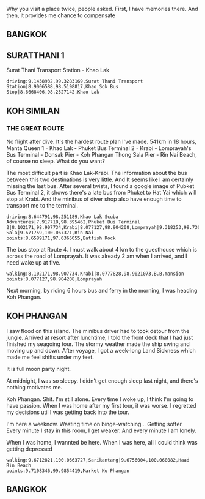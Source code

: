 Why you visit a place twice, people asked. First,  I have memories there. And then, it provides me chance to compensate

## BANGKOK

<a-flight flight="FD553" departure="CKG" destination="DMK" departure-time="2017-01-05 19:55" arrive-time="2017-01-05 22:05"></a-flight>

<a-hotel name="Don Muang Hotel" date="2017-01-05" nights="1"></a-hotel>

<a-flight flight="FD3239" departure="DMK" destination="URT" departure-time="2017-01-06 11:40" arrive-time="2017-01-06 12:50"></a-flight>

## SURATTHANI 1

<a-hotel name="Papangkorn House" date="2017-01-06" nights="1"></a-hotel>

Surat Thani Transport Station - Khao Lak

```<a-map>
driving:9.1438932,99.3283169,Surat Thani Transport Station|8.9006588,98.5198817,Khao Sok Bus Stop|8.6668406,98.2527142,Khao Lak
```

## KOH SIMILAN

### THE GREAT ROUTE

No flight after dive. It's the hardest route plan I've made.
541km in 18 hours, 
Manta Queen 1 - Khao Lak - Phuket Bus Terminal 2 - Krabi - Lomprayah's Bus Terminal - Donsak Pier - Koh Phangan Thong Sala Pier - Rin Nai Beach,
of course no sleep.
What do you want?

The most difficult part is Khao Lak-Krabi. The information about the bus between this two destinations is very little. And It seems like I am certainly missing the last bus. After several twists, I found a google image of Pubket Bus Terminal 2, it shows there's a late bus from Phuket to Hat Yai which will stop at Krabi. And the minibus of diver shop also have enough time to transport me to the terminal.

```<a-map>
driving:8.644791,98.251189,Khao Lak Scuba Adventures|7.917718,98.395462,Phuket Bus Terminal 2|8.102171,98.907734,Krabi|8.077127,98.904208,Lomprayah|9.318253,99.736982,Donsak|9.709127,99.984432,Thong Sala|9.671759,100.067371,Rin Nai
points:8.6589171,97.6365055,Batfish Rock
```

The bus stop at Route 4. I must walk about 4 km to the guesthouse which is across the road of Lomprayah. It was already 2 am when I arrived, and I need wake up at five.

```<a-map>
walking:8.102171,98.907734,Krabi|8.0777828,98.9021073,B.B.mansion
points:8.077127,98.904208,Lomprayah
```

Next morning, by riding 6 hours bus and ferry in the morning, I was heading Koh Phangan.

<a-hotel name="B.B.mansion" date="2017-01-11" nights="1"></a-hotel>

## KOH PHANGAN

I saw flood on this island. The minibus driver had to took detour from the jungle. Arrived at resort after lunchtime, I told the front deck that I had just finished my seagoing tour. The stormy weather made the ship swing and moving up and down. After voyage, I got a week-long Land Sickness which made me feel shifts under my feet.

<a-hotel name="Sarikantang Resort & Spa, Koh Phangan" date="2017-1-12" nights="5"></a-hotel>

It is full moon party night.

At midnight, I was so sleepy. I didn't get enough sleep last night, and there's nothing motivates me.

Koh Phangan. Shit. I'm still alone. Every time I woke up, I think I'm going to have passion. When I was home after my first tour, it was worse. I regretted my decisions util I was getting back into the tour.

I'm here a weeknow. Wasting time on binge-watching... Getting softer. Every minute I stay in this room, I get weaker. And every minute I am lonely.

When I was home, I wannted be here. When I was here, all I could think was getting depressed

```<a-map>
walking:9.6712821,100.0663727,Sarikantang|9.6756004,100.068082,Haad Rin Beach
points:9.7108346,99.9854419,Market Ko Phangan
```

## BANGKOK

<a-flight flight="FD3240" departure="URT" destination="DMK" departure-time="2017-01-17 13:20" arrive-time="2017-01-17 14:35"></a-flight>

<a-hotel name="48 Ville Donmuang Airport" date="2017-01-17" nights="2"></a-hotel>

<a-flight flight="FD556" departure="DMK" destination="CKG" departure-time="2017-01-19 06:20" arrive-time="2017-01-19 10:20"></a-flight>
